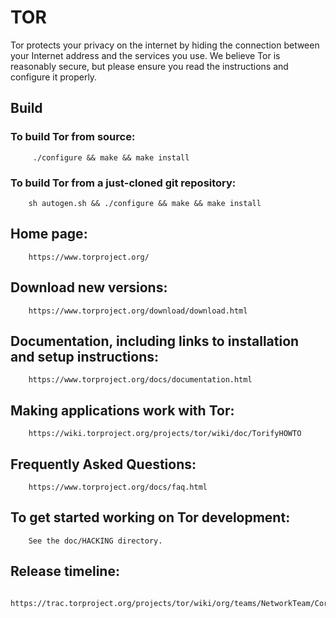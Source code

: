# TOR 

Tor protects your privacy on the internet by hiding the connection
between your Internet address and the services you use. We believe Tor
is reasonably secure, but please ensure you read the instructions and
configure it properly.

## Build


### To build Tor from source:
```   
     ./configure && make && make install
```
### To build Tor from a just-cloned git repository:
```    
    sh autogen.sh && ./configure && make && make install
```

## Home page:
        https://www.torproject.org/

## Download new versions:
        https://www.torproject.org/download/download.html

## Documentation, including links to installation and setup instructions:
        https://www.torproject.org/docs/documentation.html

## Making applications work with Tor:
        https://wiki.torproject.org/projects/tor/wiki/doc/TorifyHOWTO

## Frequently Asked Questions:
        https://www.torproject.org/docs/faq.html


## To get started working on Tor development:
        See the doc/HACKING directory.

## Release timeline:
         https://trac.torproject.org/projects/tor/wiki/org/teams/NetworkTeam/CoreTorReleases
